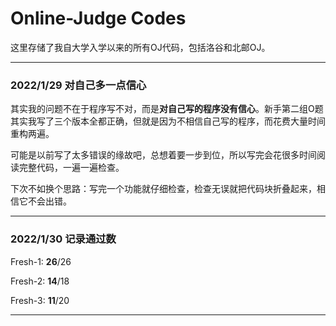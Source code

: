 # Online-Judge Codes

这里存储了我自大学入学以来的所有OJ代码，包括洛谷和北邮OJ。

---

### 2022/1/29 对自己多一点信心

其实我的问题不在于程序写不对，而是**对自己写的程序没有信心**。新手第二组O题其实我写了三个版本全都正确，但就是因为不相信自己写的程序，而花费大量时间重构两遍。

可能是以前写了太多错误的缘故吧，总想着要一步到位，所以写完会花很多时间阅读完整代码，一遍一遍检查。

下次不如换个思路：写完一个功能就仔细检查，检查无误就把代码块折叠起来，相信它不会出错。

---

### 2022/1/30 记录通过数

Fresh-1: **26**/26

Fresh-2: **14**/18

Fresh-3: **11**/20

---